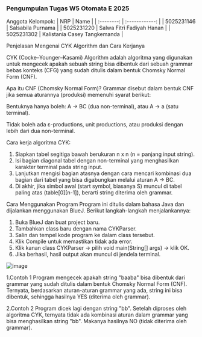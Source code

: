 ### Pengumpulan Tugas W5 Otomata E 2025
Anggota Kelompok:
|    NRP     |      Name      |
| :--------: | :------------: |
| 5025231146 | Salsabila Purnama   |
| 5025231220 | Salwa Fitri Fadiyah Hanan   |
| 5025231302 | Kalistania Casey Tangkemanda   |

Penjelasan Mengenai CYK Algorithm dan Cara Kerjanya

CYK (Cocke–Younger–Kasami) Algorithm adalah algoritma yang digunakan untuk mengecek apakah sebuah string bisa dibentuk dari sebuah grammar bebas konteks (CFG) yang sudah ditulis dalam bentuk Chomsky Normal Form (CNF).

Apa itu CNF (Chomsky Normal Form)?
Grammar disebut dalam bentuk CNF jika semua aturannya (produksi) memenuhi syarat berikut:

Bentuknya hanya boleh:
A → BC (dua non-terminal), atau
A → a (satu terminal).

Tidak boleh ada ε-productions, unit productions, atau produksi dengan lebih dari dua non-terminal.

Cara kerja algoritma CYK:
1. Siapkan tabel segitiga bawah berukuran n x n (n = panjang input string).
2. Isi bagian diagonal tabel dengan non-terminal yang menghasilkan karakter terminal pada string input.
3. Lanjutkan mengisi bagian atasnya dengan cara mencari kombinasi dua bagian dari tabel yang bisa digabungkan melalui aturan A → BC.
4. Di akhir, jika simbol awal (start symbol, biasanya S) muncul di tabel paling atas (table[0][n-1]), berarti string diterima oleh grammar.

Cara Menggunakan Program
Program ini ditulis dalam bahasa Java dan dijalankan menggunakan BlueJ. Berikut langkah-langkah menjalankannya:
1. Buka BlueJ dan buat project baru.
2. Tambahkan class baru dengan nama CYKParser.
3. Salin dan tempel kode program ke dalam class tersebut.
4. Klik Compile untuk memastikan tidak ada error.
5. Klik kanan class CYKParser → pilih void main(String[] args) → klik OK.
6. Jika berhasil, hasil output akan muncul di jendela terminal.

![image](https://github.com/user-attachments/assets/2de2ada8-0617-40bf-a5b2-af07f59f10ef)

1.Contoh 1
Program mengecek apakah string "baaba" bisa dibentuk dari grammar yang sudah ditulis dalam bentuk Chomsky Normal Form (CNF).
Ternyata, berdasarkan aturan-aturan grammar yang ada, string ini bisa dibentuk, sehingga hasilnya YES (diterima oleh grammar).

2.Contoh 2
Program dicek lagi dengan string "bb".
Setelah diproses oleh algoritma CYK, ternyata tidak ada kombinasi aturan dalam grammar yang bisa menghasilkan string "bb".
Makanya hasilnya NO (tidak diterima oleh grammar).



